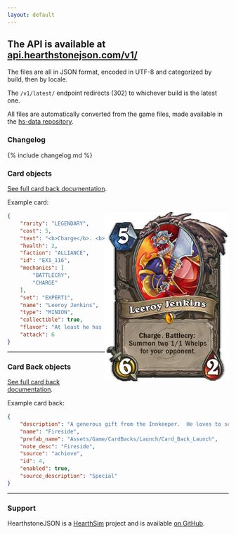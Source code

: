 ```yaml
---
layout: default
---
```


The API is available at [api.hearthstonejson.com/v1/](https://api.hearthstonejson.com/v1/)
-------

The files are all in JSON format, encoded in UTF-8 and categorized by build,
then by locale.

The `/v1/latest/` endpoint redirects (302) to whichever build is the latest one.

All files are automatically converted from the game files, made available in the
[hs-data repository](https://github.com/HearthSim/hs-data/).

### Changelog

{% include changelog.md %}

### Card objects

[See full card back documentation](docs/cards.html).

Example card:

<img src="images/leeroy.png" style="float: right;" alt="Leeroy Jenkins"/>

```json
{
    "rarity": "LEGENDARY",
    "cost": 5,
    "text": "<b>Charge</b>. <b>Battlecry:</b> Summon two 1/1 Whelps for your opponent.",
    "health": 2,
    "faction": "ALLIANCE",
    "id": "EX1_116",
    "mechanics": [
        "BATTLECRY",
        "CHARGE"
    ],
    "set": "EXPERT1",
    "name": "Leeroy Jenkins",
    "type": "MINION",
    "collectible": true,
    "flavor": "At least he has Angry Chicken.",
    "attack": 6
}
```

----

### Card Back objects

[See full card back documentation](docs/cardbacks.html).

Example card back:

```json
{
    "description": "A generous gift from the Innkeeper.  He loves to see his guests having a good time together.\\n\\nPlay three matches against players on the same local network as you. (Must have at least 3 players on that network!)",
    "name": "Fireside",
    "prefab_name": "Assets/Game/CardBacks/Launch/Card_Back_Launch",
    "note_desc": "Fireside",
    "source": "achieve",
    "id": 4,
    "enabled": true,
    "source_description": "Special"
}
```

----

### Support

HearthstoneJSON is a [HearthSim](http://hearthsim.info/) project and is
available [on GitHub](https://github.com/hearthsim/hearthstonejson).
